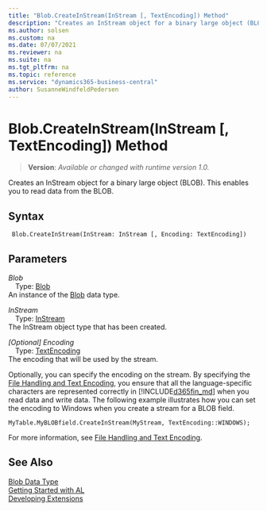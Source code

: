 ```yaml
---
title: "Blob.CreateInStream(InStream [, TextEncoding]) Method"
description: "Creates an InStream object for a binary large object (BLOB)."
ms.author: solsen
ms.custom: na
ms.date: 07/07/2021
ms.reviewer: na
ms.suite: na
ms.tgt_pltfrm: na
ms.topic: reference
ms.service: "dynamics365-business-central"
author: SusanneWindfeldPedersen
---
```

[//]: # (START>DO_NOT_EDIT)
[//]: # (IMPORTANT:Do not edit any of the content between here and the END>DO_NOT_EDIT.)
[//]: # (Any modifications should be made in the .xml files in the ModernDev repo.)
# Blob.CreateInStream(InStream [, TextEncoding]) Method
> **Version**: _Available or changed with runtime version 1.0._

Creates an InStream object for a binary large object (BLOB). This enables you to read data from the BLOB.


## Syntax
```AL
 Blob.CreateInStream(InStream: InStream [, Encoding: TextEncoding])
```
## Parameters
*Blob*  
&emsp;Type: [Blob](blob-data-type.md)  
An instance of the [Blob](blob-data-type.md) data type.  

*InStream*  
&emsp;Type: [InStream](../instream/instream-data-type.md)  
The InStream object type that has been created.
        
*[Optional] Encoding*  
&emsp;Type: [TextEncoding](../textencoding/textencoding-option.md)  
The encoding that will be used by the stream.  



[//]: # (IMPORTANT: END>DO_NOT_EDIT)

 Optionally, you can specify the encoding on the stream. By specifying the [File Handling and Text Encoding](../../devenv-file-handling-and-text-encoding.md), you ensure that all the language-specific characters are represented correctly in [!INCLUDE[d365fin_md](../../includes/d365fin_md.md)] when you read data and write data. The following example illustrates how you can set the encoding to Windows when you create a stream for a BLOB field.  
  
```  
MyTable.MyBLOBfield.CreateInStream(MyStream, TextEncoding::WINDOWS);
```  
  
 For more information, see [File Handling and Text Encoding](../../devenv-file-handling-and-text-encoding.md).  
## See Also
[Blob Data Type](blob-data-type.md)  
[Getting Started with AL](../../devenv-get-started.md)  
[Developing Extensions](../../devenv-dev-overview.md)